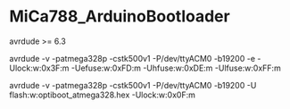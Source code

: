 # MiCa788_ArduinoBootloader

avrdude >= 6.3 

avrdude -v -patmega328p -cstk500v1 -P/dev/ttyACM0 -b19200 -e -Ulock:w:0x3F:m -Uefuse:w:0xFD:m -Uhfuse:w:0xDE:m -Ulfuse:w:0xFF:m



avrdude -v -patmega328p -cstk500v1 -P/dev/ttyACM0 -b19200 -U flash:w:optiboot_atmega328.hex -Ulock:w:0x0F:m
